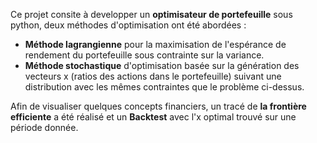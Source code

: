 Ce projet consite à developper un <b>optimisateur de portefeuille</b> sous python, deux méthodes d'optimisation ont été abordées :
- <b>Méthode lagrangienne</b> pour la maximisation de l'espérance de rendement du portefeuille sous contrainte sur la variance.
- <b>Méthode stochastique</b> d'optimisation basée sur la génération des vecteurs x (ratios des actions dans le portefeuille) suivant une distribution avec les mêmes contraintes que le problème ci-dessus.

Afin de visualiser quelques concepts financiers, un tracé de <b>la frontière efficiente</b> a été réalisé et un <b>Backtest</b> avec l'x optimal trouvé sur une période donnée.

